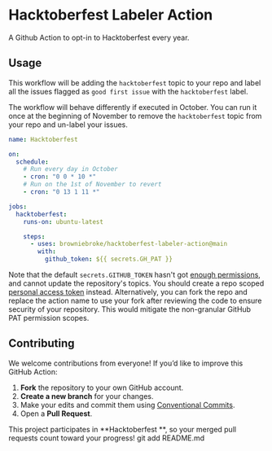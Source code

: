 # Hacktoberfest Labeler Action

A Github Action to opt-in to Hacktoberfest every year.

## Usage

This workflow will be adding the `hacktoberfest` topic to your repo and label all the issues flagged as `good first issue` with the `hacktoberfest` label.

The workflow will behave differently if executed in October. You can run it once at the beginning of November to remove the `hacktoberfest` topic from your repo and un-label your issues.

```yaml
name: Hacktoberfest

on:
  schedule:
    # Run every day in October
    - cron: "0 0 * 10 *"
    # Run on the 1st of November to revert
    - cron: "0 13 1 11 *"

jobs:
  hacktoberfest:
    runs-on: ubuntu-latest

    steps:
      - uses: browniebroke/hacktoberfest-labeler-action@main
        with:
          github_token: ${{ secrets.GH_PAT }}
```

Note that the default `secrets.GITHUB_TOKEN` hasn't got [enough permissions][token-permissions], and cannot update the repository's topics. You should create a repo scoped [personal access token][pat] instead. Alternatively, you can fork the repo and replace the action name to use your fork after reviewing the code to ensure security of your repository. This would mitigate the non-granular GitHub PAT permission scopes.

[token-permissions]: https://docs.github.com/en/free-pro-team@latest/actions/reference/authentication-in-a-workflow#permissions-for-the-github_token
[pat]: https://docs.github.com/en/github/authenticating-to-github/creating-a-personal-access-token

## Contributing

We welcome contributions from everyone!
If you’d like to improve this GitHub Action:

1. **Fork** the repository to your own GitHub account.
2. **Create a new branch** for your changes.
3. Make your edits and commit them using [Conventional Commits](https://www.conventionalcommits.org).
4. Open a **Pull Request**.

This project participates in **Hacktoberfest **, so your merged pull requests count toward your progress!
git add README.md

